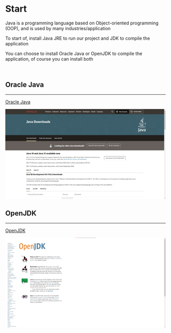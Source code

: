 # Start

Java is a programming language based on Object-oriented programming (OOP), and is used by many industries/application

To start of, install Java JRE to run our project and JDK to compile the application

You can choose to install Oracle Java or OpenJDK to compile the application, of course you can install both

<br />

## **Oracle Java**

<hr />

[Oracle Java](https://www.oracle.com/id/java/technologies/downloads/)

<img title="oracle-java" alt="oracle-java" src="./oracle-java.png" />

<br />

## **OpenJDK**

<hr />

[OpenJDK](https://openjdk.org/)

<img title="oracle-java" alt="oracle-java" src="./openjdk.png" />
